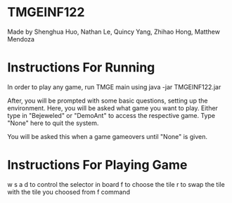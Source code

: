 # TMGEINF122
Made by Shenghua Huo, Nathan Le, Quincy Yang, Zhihao Hong, Matthew Mendoza


# Instructions For Running
In order to play any game, run TMGE main using
java -jar TMGEINF122.jar

After, you will be prompted with some basic questions, setting up the environment.
Here, you will be asked what game you want to play. Either type in "Bejeweled" or "DemoAnt"
to access the respective game. Type "None" here to quit the system.

You will be asked this when a game gameovers until "None" is given.


# Instructions For Playing Game
w s a d to control the selector in board
f to choose the tile
r to swap the tile with the tile you choosed from f command
